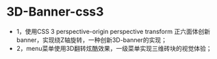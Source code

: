 # 3D-Banner-css3
- 1，使用CSS 3 perspective-origin perspective transform 正六面体创新banner，实现绕Z轴旋转，一种创新3D-banner的实现；
- 2，menu菜单使用3D翻转炫酷效果，一级菜单实现三维砖块的视觉体验；
